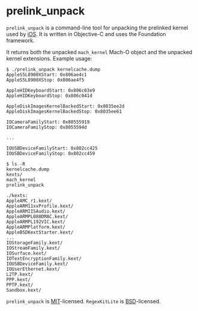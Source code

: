 prelink_unpack
========

`prelink_unpack` is a command-line tool for unpacking the prelinked kernel used by [iOS](http://www.apple.com/iphone/ios4/). It is written in Objective-C and uses the Foundation framework. 

It returns both the unpacked `mach_kernel` Mach-O object and the unpacked kernel extensions. Example usage:

    $ ./prelink_unpack kernelcache.dump 
    AppleS5L8900XStart: 0x806ae4c1
    AppleS5L8900XStop: 0x806ae4f5

    AppleHIDKeyboardStart: 0x806c03e9
    AppleHIDKeyboardStop: 0x806c041d

    AppleDiskImagesKernelBackedStart: 0x8035ee2d
    AppleDiskImagesKernelBackedStop: 0x8035ee61

    IOCameraFamilyStart: 0x80555919
    IOCameraFamilyStop: 0x8055594d

    ...

    IOUSBDeviceFamilyStart: 0x802cc425
    IOUSBDeviceFamilyStop: 0x802cc459

    $ ls -R
    kernelcache.dump
    kexts/
    mach_kernel
    prelink_unpack

    ./kexts:
    AppleAMC_r1.kext/
    AppleARM11xxProfile.kext/
    AppleARMIISAudio.kext/
    AppleARMPL080DMAC.kext/
    AppleARMPL192VIC.kext/
    AppleARMPlatform.kext/
    AppleBSDKextStarter.kext/
    ...
    IOStorageFamily.kext/
    IOStreamFamily.kext/
    IOSurface.kext/
    IOTextEncryptionFamily.kext/
    IOUSBDeviceFamily.kext/
    IOUserEthernet.kext/
    L2TP.kext/
    PPP.kext/
    PPTP.kext/
    Sandbox.kext/

`prelink_unpack` is [MIT](http://www.opensource.org/licenses/mit-license.html)-licensed. `RegexKitLite` is [BSD](http://www.opensource.org/licenses/bsd-license.php)-licensed. 